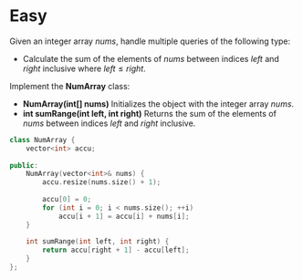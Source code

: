 # Easy

Given an integer array $nums$, handle multiple queries of the following type:

- Calculate the sum of the elements of $nums$ between indices $left$ and $right$ inclusive where $left \leq right$.

Implement the **NumArray** class:

- **NumArray(int[] nums)** Initializes the object with the integer array $nums$.
- **int sumRange(int left, int right)** Returns the sum of the elements of $nums$ between indices $left$ and $right$ inclusive.

```cpp
class NumArray {
    vector<int> accu;
    
public:
    NumArray(vector<int>& nums) {
        accu.resize(nums.size() + 1);
        
        accu[0] = 0;
        for (int i = 0; i < nums.size(); ++i)
            accu[i + 1] = accu[i] + nums[i];
    }
    
    int sumRange(int left, int right) {
        return accu[right + 1] - accu[left];
    }
};
```
